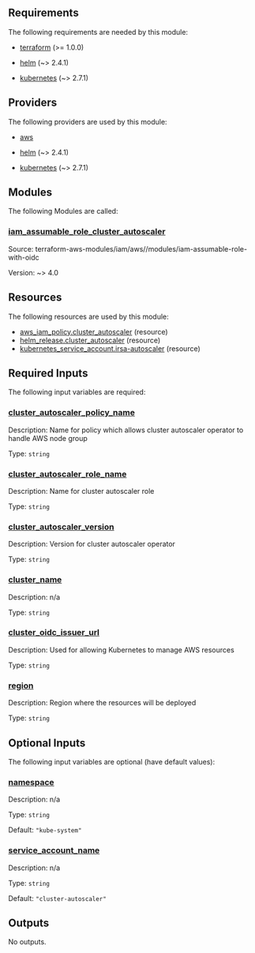 <!-- BEGIN_TF_DOCS -->
## Requirements

The following requirements are needed by this module:

- <a name="requirement_terraform"></a> [terraform](#requirement\_terraform) (>= 1.0.0)

- <a name="requirement_helm"></a> [helm](#requirement\_helm) (~> 2.4.1)

- <a name="requirement_kubernetes"></a> [kubernetes](#requirement\_kubernetes) (~> 2.7.1)

## Providers

The following providers are used by this module:

- <a name="provider_aws"></a> [aws](#provider\_aws)

- <a name="provider_helm"></a> [helm](#provider\_helm) (~> 2.4.1)

- <a name="provider_kubernetes"></a> [kubernetes](#provider\_kubernetes) (~> 2.7.1)

## Modules

The following Modules are called:

### <a name="module_iam_assumable_role_cluster_autoscaler"></a> [iam\_assumable\_role\_cluster\_autoscaler](#module\_iam\_assumable\_role\_cluster\_autoscaler)

Source: terraform-aws-modules/iam/aws//modules/iam-assumable-role-with-oidc

Version: ~> 4.0

## Resources

The following resources are used by this module:

- [aws_iam_policy.cluster_autoscaler](https://registry.terraform.io/providers/hashicorp/aws/latest/docs/resources/iam_policy) (resource)
- [helm_release.cluster_autoscaler](https://registry.terraform.io/providers/hashicorp/helm/latest/docs/resources/release) (resource)
- [kubernetes_service_account.irsa-autoscaler](https://registry.terraform.io/providers/hashicorp/kubernetes/latest/docs/resources/service_account) (resource)

## Required Inputs

The following input variables are required:

### <a name="input_cluster_autoscaler_policy_name"></a> [cluster\_autoscaler\_policy\_name](#input\_cluster\_autoscaler\_policy\_name)

Description: Name for policy which allows cluster autoscaler operator to handle AWS node group

Type: `string`

### <a name="input_cluster_autoscaler_role_name"></a> [cluster\_autoscaler\_role\_name](#input\_cluster\_autoscaler\_role\_name)

Description: Name for cluster autoscaler role

Type: `string`

### <a name="input_cluster_autoscaler_version"></a> [cluster\_autoscaler\_version](#input\_cluster\_autoscaler\_version)

Description: Version for cluster autoscaler operator

Type: `string`

### <a name="input_cluster_name"></a> [cluster\_name](#input\_cluster\_name)

Description: n/a

Type: `string`

### <a name="input_cluster_oidc_issuer_url"></a> [cluster\_oidc\_issuer\_url](#input\_cluster\_oidc\_issuer\_url)

Description: Used for allowing Kubernetes to manage AWS resources

Type: `string`

### <a name="input_region"></a> [region](#input\_region)

Description: Region where the resources will be deployed

Type: `string`

## Optional Inputs

The following input variables are optional (have default values):

### <a name="input_namespace"></a> [namespace](#input\_namespace)

Description: n/a

Type: `string`

Default: `"kube-system"`

### <a name="input_service_account_name"></a> [service\_account\_name](#input\_service\_account\_name)

Description: n/a

Type: `string`

Default: `"cluster-autoscaler"`

## Outputs

No outputs.
<!-- END_TF_DOCS -->